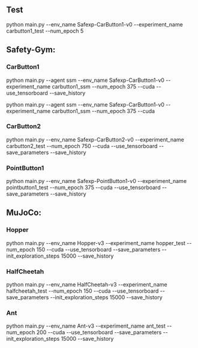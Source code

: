 ## Test

python main.py --env_name Safexp-CarButton1-v0 --experiment_name carbutton1_test --num_epoch 5

## Safety-Gym:

### CarButton1

python main.py --agent ssm --env_name Safexp-CarButton1-v0 --experiment_name carbutton1_ssm --num_epoch 375 --cuda --use_tensorboard --save_history

python main.py --agent ssm --env_name Safexp-CarButton1-v0 --experiment_name carbutton1_ssm --num_epoch 375 --cuda

### CarButton2

python main.py --env_name Safexp-CarButton2-v0 --experiment_name carbutton2_test --num_epoch 750 --cuda --use_tensorboard --save_parameters --save_history

### PointButton1

python main.py --env_name Safexp-PointButton1-v0 --experiment_name pointbutton1_test --num_epoch 375 --cuda --use_tensorboard --save_parameters --save_history

## MuJoCo:

### Hopper

python main.py --env_name Hopper-v3 --experiment_name hopper_test --num_epoch 150 --cuda --use_tensorboard --save_parameters --init_exploration_steps 15000 --save_history

### HalfCheetah

python main.py --env_name HalfCheetah-v3 --experiment_name halfcheetah_test --num_epoch 150 --cuda --use_tensorboard --save_parameters --init_exploration_steps 15000 --save_history

### Ant

python main.py --env_name Ant-v3 --experiment_name ant_test --num_epoch 200 --cuda --use_tensorboard --save_parameters --init_exploration_steps 15000 --save_history